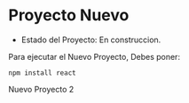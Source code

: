 <h1>Proyecto Nuevo</h1>

- Estado del Proyecto: En construccion.

Para ejecutar el Nuevo Proyecto, Debes poner:

``npm install react``

Nuevo Proyecto 2
